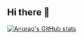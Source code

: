 ## Hi there 👋

[![Anurag's GitHub stats](https://github-readme-stats.vercel.app/api?username=chenBoRong16)](https://github.com/anuraghazra/github-readme-stats)
